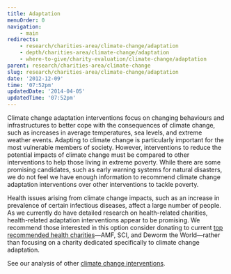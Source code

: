```yaml
---
title: Adaptation
menuOrder: 0
navigation:
    - main
redirects:
    - research/charities-area/climate-change/adaptation
    - depth/charities-area/climate-change/adaptation
    - where-to-give/charity-evaluation/climate-change/adaptation
parent: research/charities-area/climate-change
slug: research/charities-area/climate-change/adaptation
date: '2012-12-09'
time: '07:52pm'
updatedDate: '2014-04-05'
updatedTime: '07:52pm'
---
```

Climate change adaptation interventions focus on changing behaviours and infrastructures to better cope with the consequences of climate change, such as increases in average temperatures, sea levels, and extreme weather events. Adapting to climate change is particularly important for the most vulnerable members of society. However, interventions to reduce the potential impacts of climate change must be compared to other interventions to help those living in extreme poverty. While there are some promising candidates, such as early warning systems for natural disasters, we do not feel we have enough information to recommend climate change adaptation interventions over other interventions to tackle poverty.

Health issues arising from climate change impacts, such as an increase in prevalence of certain infectious diseases, affect a large number of people. As we currently do have detailed research on health-related charities, health-related adaptation interventions appear to be promising. We recommend those interested in this option consider donating to current [top recommended health charities](/top-charities)—AMF, SCI, and Deworm the World—rather than focusing on a charity dedicated specifically to climate change adaptation.

See our analysis of other [climate change interventions](/research/charities-area/climate-change).